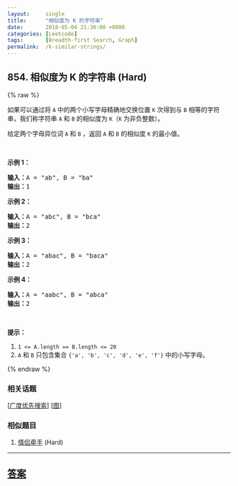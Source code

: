 ```yaml
---
layout:     single
title:      "相似度为 K 的字符串"
date:       2018-05-04 21:30:00 +0800
categories: [Leetcode]
tags:       [Breadth-first Search, Graph]
permalink:  /k-similar-strings/
---
```


## 854. 相似度为 K 的字符串 (Hard)

{% raw %}

<p>如果可以通过将 <code>A</code> 中的两个小写字母精确地交换位置 <code>K</code> 次得到与 <code>B</code> 相等的字符串，我们称字符串&nbsp;<code>A</code>&nbsp;和&nbsp;<code>B</code>&nbsp;的相似度为 <code>K</code>（<code>K</code>&nbsp;为非负整数）。</p>

<p>给定两个字母异位词&nbsp;<code>A</code>&nbsp;和&nbsp;<code>B</code>&nbsp;，返回 <code>A</code> 和 <code>B</code>&nbsp;的相似度 <code>K</code> 的最小值。</p>

<p>&nbsp;</p>

<p><strong>示例 1：</strong></p>

<pre><strong>输入：</strong>A = &quot;ab&quot;, B = &quot;ba&quot;
<strong>输出：</strong>1
</pre>

<p><strong>示例 2：</strong></p>

<pre><strong>输入：</strong>A = &quot;abc&quot;, B = &quot;bca&quot;
<strong>输出：</strong>2
</pre>

<p><strong>示例 3：</strong></p>

<pre><strong>输入：</strong>A = &quot;abac&quot;, B = &quot;baca&quot;
<strong>输出：</strong>2
</pre>

<p><strong>示例 4：</strong></p>

<pre><strong>输入：</strong>A = &quot;aabc&quot;, B = &quot;abca&quot;
<strong>输出：</strong>2</pre>

<p>&nbsp;</p>

<p><strong>提示：</strong></p>

<ol>
	<li><code>1 &lt;= A.length == B.length &lt;= 20</code></li>
	<li><code>A</code>&nbsp;和&nbsp;<code>B</code>&nbsp;只包含集合&nbsp;<code>{&#39;a&#39;, &#39;b&#39;, &#39;c&#39;, &#39;d&#39;, &#39;e&#39;, &#39;f&#39;}</code>&nbsp;中的小写字母。</li>
</ol>

{% endraw %}

### 相关话题
  [[广度优先搜索](https://github.com/openset/leetcode/tree/master/tag/breadth-first-search/README.md)]
  [[图](https://github.com/openset/leetcode/tree/master/tag/graph/README.md)]

### 相似题目
  1. [情侣牵手](/couples-holding-hands) (Hard)

---

## [答案](https://github.com/openset/leetcode/tree/master/problems/k-similar-strings)
